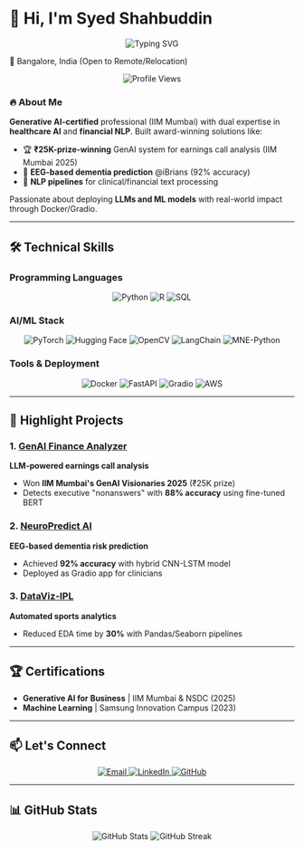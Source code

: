 # 👋 Hi, I'm Syed Shahbuddin

<div align="center">
  <img src="https://readme-typing-svg.herokuapp.com?font=Fira+Code&pause=1000&color=5C3EE8&center=true&vCenter=true&width=435&lines=AI+Engineer;Generative+AI+Specialist;EEG+%2F+NLP+Expert" alt="Typing SVG" />
</div>

📍 Bangalore, India (Open to Remote/Relocation)

<div align="center">
  <img src="https://komarev.com/ghpvc/?username=syed-shahbuddin&label=Profile%20views&color=5C3EE8&style=flat" alt="Profile Views" />
</div>

### 🔥 About Me
**Generative AI-certified** professional (IIM Mumbai) with dual expertise in **healthcare AI** and **financial NLP**. Built award-winning solutions like:
- 🏆 **₹25K-prize-winning** GenAI system for earnings call analysis (IIM Mumbai 2025)
- 🧠 **EEG-based dementia prediction** @iBrians (92% accuracy)
- 💬 **NLP pipelines** for clinical/financial text processing

Passionate about deploying **LLMs and ML models** with real-world impact through Docker/Gradio.

---

## 🛠️ Technical Skills

### Programming Languages
<div align="center">
  <img src="https://img.shields.io/badge/Python-Expert-3776AB?style=for-the-badge&logo=python&logoColor=white" alt="Python" />
  <img src="https://img.shields.io/badge/R-Intermediate-276DC3?style=for-the-badge&logo=r&logoColor=white" alt="R" />
  <img src="https://img.shields.io/badge/SQL-Expert-4479A1?style=for-the-badge&logo=mysql&logoColor=white" alt="SQL" />
</div>

### AI/ML Stack
<div align="center">
  <img src="https://img.shields.io/badge/PyTorch-Expert-EE4C2C?style=for-the-badge&logo=pytorch&logoColor=white" alt="PyTorch" />
  <img src="https://img.shields.io/badge/Transformers-Expert-FFD43B?style=for-the-badge&logo=huggingface&logoColor=white" alt="Hugging Face" />
  <img src="https://img.shields.io/badge/OpenCV-Expert-5C3EE8?style=for-the-badge&logo=opencv&logoColor=white" alt="OpenCV" />
  <img src="https://img.shields.io/badge/LangChain-Expert-FF6B6B?style=for-the-badge&logo=python&logoColor=white" alt="LangChain" />
  <img src="https://img.shields.io/badge/MNE--Python-Expert-FFD43B?style=for-the-badge&logo=python&logoColor=white" alt="MNE-Python" />
</div>

### Tools & Deployment
<div align="center">
  <img src="https://img.shields.io/badge/Docker-Expert-2496ED?style=for-the-badge&logo=docker&logoColor=white" alt="Docker" />
  <img src="https://img.shields.io/badge/FastAPI-Expert-009688?style=for-the-badge&logo=fastapi&logoColor=white" alt="FastAPI" />
  <img src="https://img.shields.io/badge/Gradio-Expert-FF4B4B?style=for-the-badge&logo=gradio&logoColor=white" alt="Gradio" />
  <img src="https://img.shields.io/badge/AWS-Intermediate-232F3E?style=for-the-badge&logo=amazon-aws&logoColor=white" alt="AWS" />
</div>

---

## 💼 Highlight Projects

### 1. [GenAI Finance Analyzer](https://github.com/yourlink)
**LLM-powered earnings call analysis**  
- Won **IIM Mumbai's GenAI Visionaries 2025** (₹25K prize)
- Detects executive "nonanswers" with **88% accuracy** using fine-tuned BERT

### 2. [NeuroPredict AI](https://github.com/yourlink)
**EEG-based dementia risk prediction**  
- Achieved **92% accuracy** with hybrid CNN-LSTM model
- Deployed as Gradio app for clinicians

### 3. [DataViz-IPL](https://github.com/yourlink)  
**Automated sports analytics**  
- Reduced EDA time by **30%** with Pandas/Seaborn pipelines

---

## 🏆 Certifications
- **Generative AI for Business** | IIM Mumbai & NSDC (2025)
- **Machine Learning** | Samsung Innovation Campus (2023)

---

## 📫 Let's Connect
<div align="center">
  <a href="mailto:syedshahbuddin2803@gmail.com">
    <img src="https://img.shields.io/badge/Email-syedshahbuddin2803@gmail.com-5C3EE8?style=for-the-badge&logo=gmail&logoColor=white" alt="Email" />
  </a>
  <a href="https://linkedin.com/in/yourprofile">
    <img src="https://img.shields.io/badge/LinkedIn-Connect-0077B5?style=for-the-badge&logo=linkedin&logoColor=white" alt="LinkedIn" />
  </a>
  <a href="https://github.com/syed-shahbuddin">
    <img src="https://img.shields.io/badge/GitHub-Follow-181717?style=for-the-badge&logo=github&logoColor=white" alt="GitHub" />
  </a>
</div>

---

## 📊 GitHub Stats
<div align="center">
  <img src="https://github-readme-stats.vercel.app/api?username=syed-shahbuddin&show_icons=true&theme=dark&hide_border=true" alt="GitHub Stats" />
  <img src="https://github-readme-streak-stats.herokuapp.com/?user=syed-shahbuddin&theme=dark&hide_border=true" alt="GitHub Streak" />
</div>